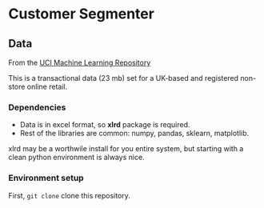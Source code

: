 # Customer Segmenter

## Data

From the [UCI Machine Learning Repository](https://archive.ics.uci.edu/ml/datasets/online+retail)

This is a transactional data (23 mb) set for a UK-based and registered non-store online retail.


### Dependencies
- Data is in excel format, so **xlrd** package is required.
- Rest of the libraries are common: numpy, pandas, sklearn, matplotlib.

xlrd may be a worthwile install for you entire system, but starting with a clean python environment is always nice.

### Environment setup

First, `git clone` clone this repository.

